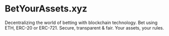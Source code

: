 # BetYourAssets.xyz

Decentralizing the world of betting with blockchain technology. Bet using ETH, ERC-20 or ERC-721. Secure, transparent & fair. Your assets, your rules.
